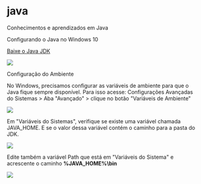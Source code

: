 # java
Conhecimentos  e aprendizados em Java



Configurando o Java no Windows 10

[Baixe o Java JDK](https://www.oracle.com/java/technologies/javase-downloads.html)

![](https://github.com/brunomotadev/java/blob/main/assets/java1.jpg)

Configuração do Ambiente

No Windows, precisamos configurar as variáveis de ambiente para que o Java fique sempre disponível. Para isso acesse: Configurações Avançadas do Sistemas > Aba "Avançado" > clique no botão "Variáveis de Ambiente"

![](https://github.com/brunomotadev/java/blob/main/assets/java2.jpg)

Em "Variáveis do Sistemas", verifique se existe uma variável chamada JAVA_HOME. E se o valor dessa variável contém o caminho para a pasta do JDK.

![](https://github.com/brunomotadev/java/blob/main/assets/java3.jpg)



Edite também a variável Path que está em "Variáveis do Sistema" e acrescente o caminho **%JAVA_HOME%\bin** 

![](https://github.com/brunomotadev/java/blob/main/assets/java4.jpg)
